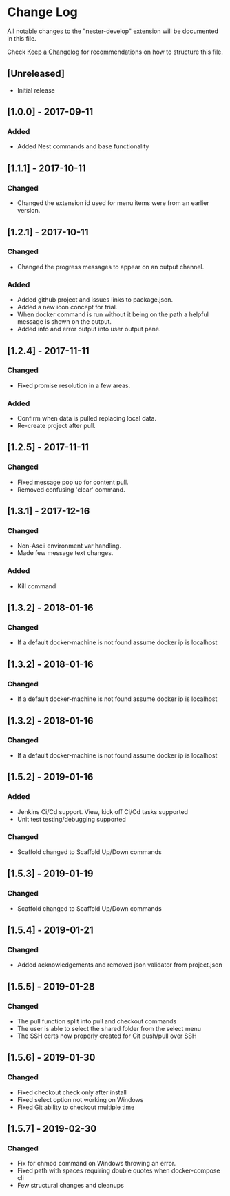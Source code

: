 # Change Log
All notable changes to the "nester-develop" extension will be documented in this file.

Check [Keep a Changelog](http://keepachangelog.com/) for recommendations on how to structure this file.

## [Unreleased]
- Initial release

## [1.0.0] - 2017-09-11
### Added
- Added Nest commands and base functionality

## [1.1.1] - 2017-10-11
### Changed
- Changed the extension id used for menu items were from an earlier version.

## [1.2.1] - 2017-10-11
### Changed
- Changed the progress messages to appear on an output channel.
### Added
- Added github project and issues links to package.json.
- Added a new icon concept for trial.
- When docker command is run without it being on the path a helpful message is shown on the output.
- Added info and error output into user output pane.

## [1.2.4] - 2017-11-11
### Changed
- Fixed promise resolution in a few areas.
### Added
- Confirm when data is pulled replacing local data.
- Re-create project after pull.

## [1.2.5] - 2017-11-11
### Changed
- Fixed message pop up for content pull.
- Removed confusing 'clear' command.

## [1.3.1] - 2017-12-16
### Changed
- Non-Ascii environment var handling.
- Made few message text changes.

### Added
- Kill command

## [1.3.2] - 2018-01-16
### Changed
- If a default docker-machine is not found assume docker ip is localhost

 ## [1.3.2] - 2018-01-16
### Changed
- If a default docker-machine is not found assume docker ip is localhost

 ## [1.3.2] - 2018-01-16
### Changed
- If a default docker-machine is not found assume docker ip is localhost

 ## [1.5.2] - 2019-01-16
### Added
- Jenkins Ci/Cd support. View, kick off Ci/Cd tasks supported 
- Unit test testing/debugging supported
### Changed
- Scaffold changed to Scaffold Up/Down commands 

## [1.5.3] - 2019-01-19
### Changed
- Scaffold changed to Scaffold Up/Down commands 

## [1.5.4] - 2019-01-21
### Changed
- Added acknowledgements and removed json validator from project.json

## [1.5.5] - 2019-01-28
### Changed
- The pull function split into pull and checkout commands
- The user is able to select the shared folder from the select menu
- The SSH certs now properly created for Git push/pull over SSH

## [1.5.6] - 2019-01-30
### Changed
- Fixed checkout check only after install
- Fixed select option not working on Windows
- Fixed Git ability to checkout multiple time 

## [1.5.7] - 2019-02-30
### Changed
- Fix for chmod command on Windows throwing an error. 
- Fixed path with spaces requiring double quotes when docker-compose cli
- Few structural changes and cleanups

